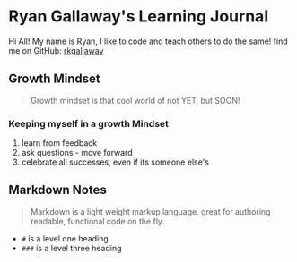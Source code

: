 # Ryan Gallaway's Learning Journal

Hi All!  My name is Ryan, I like to code and teach others to do the same!  find me on GitHub:  [rkgallaway](https://github.com/rkgallaway)

## Growth Mindset
> Growth mindset is that cool world of not YET, but SOON!

### Keeping myself in a growth Mindset
1. learn from feedback
1. ask questions - move forward
1. celebrate all successes, even if its someone else's

## Markdown Notes
> Markdown is a light weight markup language.  great for authoring readable, functional code on the fly.
- `#` is a level one heading
- `###` is a level three heading

